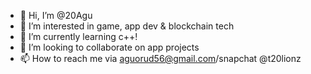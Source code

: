 - 👋 Hi, I’m @20Agu
- 👀 I’m interested in game, app dev & blockchain tech
- 🌱 I’m currently learning c++!
- 💞️ I’m looking to collaborate on app projects
- 📫 How to reach me via aguorud56@gmail.com/snapchat @t20lionz

<!---
20Agu/20Agu is a ✨ special ✨ repository because its `README.md` (this file) appears on your GitHub profile.
You can click the Preview link to take a look at your changes.
--->
